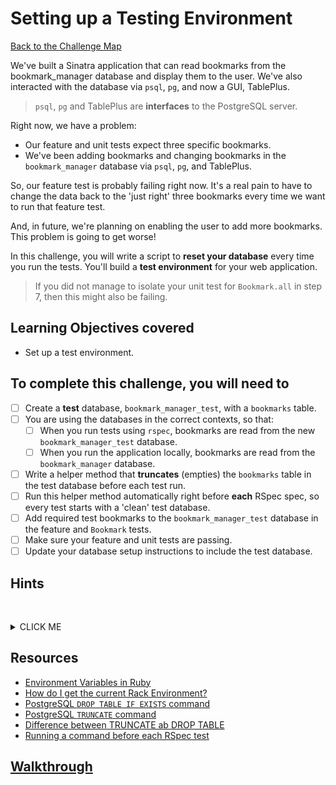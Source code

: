 # Setting up a Testing Environment

[Back to the Challenge Map](00_challenge_map.md#challenges)

We've built a Sinatra application that can read bookmarks from the bookmark_manager database and display them to the user. We've also interacted with the database via `psql`, `pg`, and now a GUI, TablePlus.

> `psql`, `pg` and TablePlus are **interfaces** to the PostgreSQL server.

Right now, we have a problem:

- Our feature and unit tests expect three specific bookmarks.
- We've been adding bookmarks and changing bookmarks in the `bookmark_manager` database via `psql`, `pg`, and TablePlus.

So, our feature test is probably failing right now. It's a real pain to have to change the data back to the 'just right' three bookmarks every time we want to run that feature test.

And, in future, we're planning on enabling the user to add more bookmarks. This problem is going to get worse!

In this challenge, you will write a script to **reset your database** every time you run the tests. You'll build a **test environment** for your web application.

> If you did not manage to isolate your unit test for `Bookmark.all` in step 7, then this might also be failing.

## Learning Objectives covered

* Set up a test environment.

## To complete this challenge, you will need to

- [ ] Create a **test** database, `bookmark_manager_test`, with a `bookmarks` table.
- [ ] You are using the databases in the correct contexts, so that:
  - [ ] When you run tests using `rspec`, bookmarks are read from the new `bookmark_manager_test` database.
  - [ ] When you run the application locally, bookmarks are read from the `bookmark_manager` database.
- [ ] Write a helper method that **truncates** (empties) the `bookmarks` table in the test database before each test run.
- [ ] Run this helper method automatically right before **each** RSpec spec, so every test starts with a 'clean' test database.
- [ ] Add required test bookmarks to the `bookmark_manager_test` database in the feature and `Bookmark` tests.
- [ ] Make sure your feature and unit tests are passing.
- [ ] Update your database setup instructions to include the test database.

## Hints
&nbsp;<details><summary>CLICK ME</summary>
#### Switching database depending on environment

You might want to use an [Environment Variable](http://blog.honeybadger.io/ruby-guide-environment-variables/), e.g. `ENV`, to store the current environment. You could then use it to connect to the correct database for your environment.

Think about how you can ensure that the environment variable is assigned a particular value every time you run RSpec. For example, the `spec_helper.rb` file is run when you use `rspec`.

How could you use this environment variable to connect to the `bookmark_manager_test` database? You'll probably need to check the environment variable, and use this value to decide which database to connect to.

#### Dropping and re-creating tables between tests

Investigate the difference between `TRUNCATE` and `DROP TABLE` in PostgreSQL.

You might want to write a helper method in a new file, `setup_test_database.rb`, that uses `pg` to remove the bookmarks table using `DROP TABLE IF EXISTS`, and then re-create the table. Try running this helper method manually before you run your tests and see what happens.

#### Using the helper method with RSpec

The `spec/spec_helper.rb` is automatically executed whenever you run `rspec` (see your `.rspec` for why). In the Spec Helper, you can configure RSpec. You can make something happen before every spec with the following:

```ruby
config.before(:each) do
  # Whatever you put here will happen before each spec runs.
end
```

> You can call methods, and even use filesystem commands like `require` and `load` inside this `configure` block.

#### Adding expected bookmarks

You can `require` and use `pg` in your specs too: for instance, to insert data into the database in each `it()` block.

#### Passing failing tests
Once your feature test is passing, your unit tests for `Bookmark.all` are probably failing. Think about what the mock `PG` object is expecting to receive when `connect` is called.
&nbsp;</details>

## Resources

* [Environment Variables in Ruby](http://blog.honeybadger.io/ruby-guide-environment-variables/)
* [How do I get the current Rack Environment?](https://stackoverflow.com/questions/15459569/how-to-get-the-current-rack-environment-in-rake)
* [PostgreSQL `DROP TABLE IF EXISTS` command](https://www.postgresql.org/docs/8.2/static/sql-droptable.html)
* [PostgreSQL `TRUNCATE` command](https://www.postgresql.org/docs/8.2/static/sql-truncate.html)
* [Difference between TRUNCATE ab DROP TABLE](https://stackoverflow.com/questions/135653/difference-between-drop-table-and-truncate-table)
* [Running a command before each RSpec test](https://stackoverflow.com/questions/9958110/is-it-possible-to-add-somewhere-a-beforeeach-hook-so-that-all-spec-file-c)

## [Walkthrough](walkthroughs/09.md)
